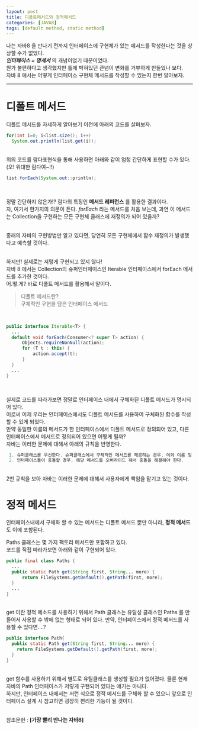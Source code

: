```yaml
---
layout: post
title: 디폴트메서드와 정적메서드
categories: [JAVA8]
tags: [default method, static method]
---
```


나는 자바8 을 만나기 전까지 인터페이스에 구현체가 있는 메서드를 작성한다는 것을 상상할 수가 없었다.<br>
***인터페이스 = 명세서*** 의 개념이었기 때문이었다.<br>
뭔가 불편하다고 생각했지만 틀에 박혀있던 관념이 변화를 거부하게 만들었나 보다.<br>
자바 8 에서는 어떻게 인터페이스 구현체 메서드를 작성할 수 있는지 한번 알아보자.<br>

----

# 디폴트 메서드
디폴트 메서드를 자세하게 알아보기 이전에 아래의 코드를 살펴보자.<br>

~~~java
for(int i=0; i<list.size(); i++)
  System.out.println(list.get(i));
~~~
<br>
위의 코드를 람다표현식을 통해 사용하면 아래와 같이 엄청 간단하게 표현할 수가 있다.<br>
(오! 위대한 람다여~!!)<br>

~~~JAVA
list.forEach(System.out::println);
~~~
<br>

정말 간단하지 않은가!? 람다의 특징인 **메서드 레퍼런스** 를 활용한 결과이다.<br>
자, 여기서 한가지의 의문이 든다. *forEach* 라는 메서드를 처음 보는데, 과연 이 메서드는 Collection을 구현하는 모든 구현체 클래스에 재정의가 되어 있을까?<br><br>

종래의 자바의 구현방법만 알고 있다면, 당연히 모든 구현체에서 함수 재정의가 발생했다고 예측할 것이다.<br>


<br>
하지만! 실제로는 저렇게 구현되고 있지 않다!<br>
자바 8 에서는 Collection의 슈퍼인터페이스인 Iterable 인터페이스에서 forEach 메서드를 추가한 것이다.<br> 어.떻.게? 바로 디폴트 메서드를 활용해서 말이다.<br>


>디폴트 메서드란?  
구체적인 구현을 담은 인터페이스 메서드

<br>

~~~JAVA
public interface Iterable<T> {
  ...
  default void forEach(Consumer<? super T> action) {
      Objects.requireNonNull(action);
      for (T t : this) {
          action.accept(t);
      }
  }
  ...
}
~~~
<br>

실제로 코드를 따라가보면 정말로 인터페이스 내에서 구체화된 디폴트 메서드가 명시되어 있다.<br>
이로써 이제 우리는 인터페이스에서도 디폴트 메서드를 사용하여 구체화된 함수를 작성할 수 있게 되었다.<br>
만약 동일한 이름의 메서드가 한 인터페이스에서 디폴트 메서드로 정의되어 있고, 다른 인터페이스에서 메서드로 정의되어 있으면 어떻게 될까?<br>
자바는 이러한 문제에 대해서 아래의 규칙을 반영한다.

~~~JAVA
 1. 슈퍼클래스를 우선한다. 슈퍼클래스에서 구체적인 메서드를 제공하는 경우, 이와 이름 및 파라미터 타입이 같은 디폴트 메서드는 단순히 무시된다.<br>
 2. 인터페이스들이 충돌할 경우, 해당 메서드를 오버라이드 해서 충돌을 해결해야 한다.
~~~

<br>
2번 규칙을 보아 자바는 이러한 문제에 대해서 사용자에게 책임을 맡기고 있는 것이다.

# 정적 메서드
인터페이스내에서 구체화 할 수 있는 메서드는 디폴트 메서드 뿐만 아니라, **정적 메서드** 도 이에 포함된다.<br>

Paths 클래스는 몇 가지 팩토리 메서드만 포함하고 있다. <br>
코드를 직접 따라가보면 아래와 같이 구현되어 있다.<br>

~~~JAVA
public final class Paths {
  ...
  public static Path get(String first, String... more) {
      return FileSystems.getDefault().getPath(first, more);
  }
  ...
}
~~~

<br>
get 이란 정적 메소드를 사용하기 위해서 Path 클래스는 유틸성 클래스인 Paths 를 만들어서 사용할 수 밖에 없는 형태로 되어 있다. 만약, 인터페이스에서 정적 메서드를 사용할 수 있다면....?<br>

~~~JAVA
public interface Path{
  public static Path get(String first, String... more) {
    return FileSystems.getDefault().getPath(first, more);
  }
}
~~~

<br>
get 함수를 사용하기 위해서 별도로 유틸클래스를 생성할 필요가 없어졌다. 물론 현재 자바의 Path 인터페이스가 저렇게 구현되어 있다는 얘기는 아니다.<br>
하지만, 인터페이스 내에서는 저런 식으로 정적 메서드를 구체화 할 수 있으니 앞으로 인터페이스 설계 시 참고하면 굉장히 편리한 기능이 될 것이다.<br><br>

참조문헌 : **[가장 빨리 만나는 자바8]**
